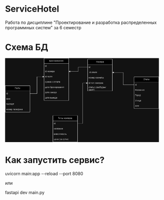 # ServiceHotel
Работа по дисциплине "Проектирование и разработка распределенных программных систем" за 6 семестр

# Схема БД

![отели.png](hotels.png)

# Как запустить сервис?

uvicorn main:app --reload --port 8080

или

fastapi dev main.py
